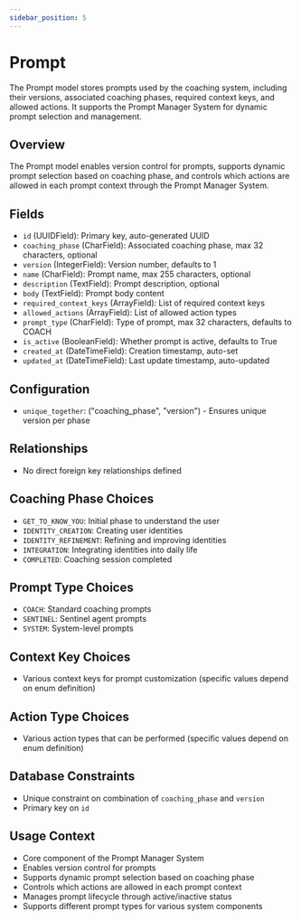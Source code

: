 ```yaml
---
sidebar_position: 5
---
```


# Prompt

The Prompt model stores prompts used by the coaching system, including their versions, associated coaching phases, required context keys, and allowed actions. It supports the Prompt Manager System for dynamic prompt selection and management.

## Overview

The Prompt model enables version control for prompts, supports dynamic prompt selection based on coaching phase, and controls which actions are allowed in each prompt context through the Prompt Manager System.

## Fields

- `id` (UUIDField): Primary key, auto-generated UUID
- `coaching_phase` (CharField): Associated coaching phase, max 32 characters, optional
- `version` (IntegerField): Version number, defaults to 1
- `name` (CharField): Prompt name, max 255 characters, optional
- `description` (TextField): Prompt description, optional
- `body` (TextField): Prompt body content
- `required_context_keys` (ArrayField): List of required context keys
- `allowed_actions` (ArrayField): List of allowed action types
- `prompt_type` (CharField): Type of prompt, max 32 characters, defaults to COACH
- `is_active` (BooleanField): Whether prompt is active, defaults to True
- `created_at` (DateTimeField): Creation timestamp, auto-set
- `updated_at` (DateTimeField): Last update timestamp, auto-updated

## Configuration

- `unique_together`: ("coaching_phase", "version") - Ensures unique version per phase

## Relationships

- No direct foreign key relationships defined

## Coaching Phase Choices

- `GET_TO_KNOW_YOU`: Initial phase to understand the user
- `IDENTITY_CREATION`: Creating user identities
- `IDENTITY_REFINEMENT`: Refining and improving identities
- `INTEGRATION`: Integrating identities into daily life
- `COMPLETED`: Coaching session completed

## Prompt Type Choices

- `COACH`: Standard coaching prompts
- `SENTINEL`: Sentinel agent prompts
- `SYSTEM`: System-level prompts

## Context Key Choices

- Various context keys for prompt customization (specific values depend on enum definition)

## Action Type Choices

- Various action types that can be performed (specific values depend on enum definition)

## Database Constraints

- Unique constraint on combination of `coaching_phase` and `version`
- Primary key on `id`

## Usage Context

- Core component of the Prompt Manager System
- Enables version control for prompts
- Supports dynamic prompt selection based on coaching phase
- Controls which actions are allowed in each prompt context
- Manages prompt lifecycle through active/inactive status
- Supports different prompt types for various system components
